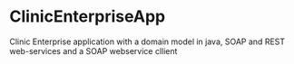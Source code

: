 # ClinicEnterpriseApp
Clinic Enterprise application with a domain model in java, SOAP and REST web-services and a SOAP webservice cllient
